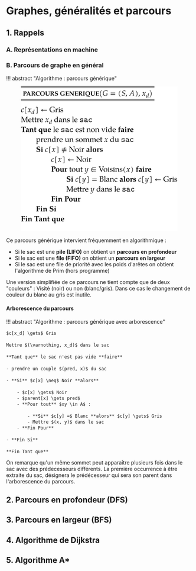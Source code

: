 # Graphes, généralités et parcours 

## 1. Rappels
### A. Représentations en machine
### B. Parcours de graphe en général

!!! abstract "Algorithme : parcours générique"
    <figure>
    ![Un graphe biparti](algo/pgenerique/pgenerique.svg)
    </figure>
    

Ce parcours générique intervient fréquemment en algorithmique :

- Si le sac est une **pile (LIFO)** on obtient un **parcours en profondeur**
- Si le sac est une **file (FIFO)** on obtient un **parcours en largeur**
- Si le sac est une file de priorité avec les poids d'arêtes on obtient l'algorithme de Prim (hors programme)

Une version simplifiée de ce parcours ne tient compte que de deux "couleurs" : Visité (noir) ou non (blanc/gris). Dans ce cas le changement de couleur du blanc au gris est inutile.

#### Arborescence du parcours

!!! abstract "Algorithme : parcours générique avec arborescence"

    $c[x_d] \gets$ Gris

    Mettre $(\varnothing, x_d)$ dans le sac

    **Tant que** le sac n'est pas vide **faire**

    - prendre un couple $(pred, x)$ du sac

    - **Si** $c[x] \neq$ Noir **alors**

        - $c[x] \gets$ Noir
        - $parent[x] \gets pred$
        - **Pour tout** $xy \in A$ :

            - **Si** $c[y] =$ Blanc **alors** $c[y] \gets$ Gris
            - Mettre $(x, y)$ dans le sac
        - **Fin Pour**

    - **Fin Si**

    **Fin Tant que**

On remarque qu'un même sommet peut apparaître plusieurs fois dans le sac avec des prédecesseurs différents. La première occurrence à être extraite du sac, désignera le prédécesseur qui sera son parent dans l'arborescence du parcours.

## 2. Parcours en profondeur (DFS)

## 3. Parcours en largeur (BFS)

## 4. Algorithme de Dijkstra

## 5. Algorithme A*
